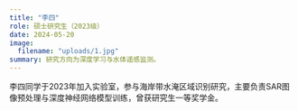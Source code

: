```yaml
---
title: "李四"
role: 硕士研究生（2023级）
date: 2024-05-20
image:
  filename: "uploads/1.jpg"
summary: 研究方向为深度学习与水体遥感监测。
---
```

李四同学于2023年加入实验室，参与海岸带水淹区域识别研究，主要负责SAR图像预处理与深度神经网络模型训练，曾获研究生一等奖学金。
